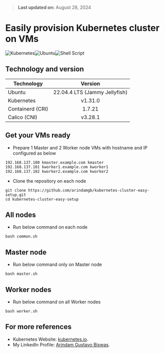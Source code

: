 > **Last updated on:** August 28, 2024

# Easily provision Kubernetes cluster on VMs


![Kubernetes](https://img.shields.io/badge/kubernetes-%23326ce5.svg?style=for-the-badge&logo=kubernetes&logoColor=white)![Ubuntu](https://img.shields.io/badge/Ubuntu-E95420?style=for-the-badge&logo=ubuntu&logoColor=white)![Shell Script](https://img.shields.io/badge/shell_script-%23121011.svg?style=for-the-badge&logo=gnu-bash&logoColor=white)

## Technology and version

| Technology  | Version |
| ------------- |:-------------:|
| Ubuntu     |  22.04.4 LTS (Jammy Jellyfish)   |
| Kubernetes      | v1.31.0     |
| Containerd (CRI)  |  1.7.21     |
| Calico (CNI)  |  v3.28.1     |

## Get your VMs ready
* Prepare 1 Master and 2 Worker node VMs with hostname and IP configured as below
```
192.168.137.100 kmaster.example.com kmaster
192.168.137.101 kworker1.example.com kworker1
192.168.137.102 kworker2.example.com kworker2
```

* Clone the repository on each node
```
git clone https://github.com/arindamgb/kubernetes-cluster-easy-setup.git
cd kubernetes-cluster-easy-setup
```

## All nodes
* Run below command on each node
```
bash common.sh
```

## Master node
* Run below command only on Master node
```
bash master.sh
```

## Worker nodes
* Run below command on all Worker nodes
```
bash worker.sh
```

## For more references
* Kubernetes Website: [kubernetes.io](https://kubernetes.io/).
* My LinkedIn Profile: [Arindam Gustavo Biswas](https://www.linkedin.com/in/arindamgb/).
